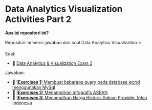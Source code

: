 # Data Analytics Visualization Activities Part 2

**Apa isi repositori ini?**

Repositori ini berisi jawaban dari soal Data Analytics Visualization ⭐️

Soal: 
- 📔 [Data Analytics & Visualization Exam 2](https://github.com/LintangWisesa/Ujian_AnalyticsVisualization_JCDS04)

Jawaban:
- 💪 [[**Exercises 1**] Membuat beberapa query pada database *world* menggunakan MySql](modules/part-2/soal1-mysql-world-db.md)
- 💪 [[**Exercises 2**] Menampilkan infografis ASEAN](modules/part-2/soal2-asean.py)
- 💪 [[**Exercises 3**] Menampilkan Harga Historis Saham Provider Telco Indonesia](modules/part-2/soal3)
